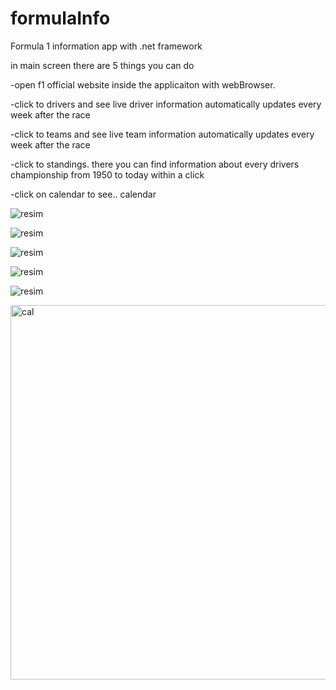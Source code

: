 # formulaInfo
Formula 1 information app with .net framework

in main screen there are 5 things you can do

-open f1 official website inside the applicaiton with webBrowser.

-click to drivers and see live driver information automatically updates every week after the race

-click to teams and see live team information automatically updates every week after the race

-click to standings. there you can find information about every drivers championship from 1950 to today within a click

-click on calendar to see.. calendar

![resim](https://user-images.githubusercontent.com/71318378/141976057-51d57881-4812-4212-a75d-f1b47d83f8b6.png)

![resim](https://user-images.githubusercontent.com/71318378/141976094-1d97fd71-b825-4c69-bc52-41dea692647c.png)

![resim](https://user-images.githubusercontent.com/71318378/141976138-c079d8ce-3911-4249-94db-9de3ad983d9e.png)

![resim](https://user-images.githubusercontent.com/71318378/141976175-d500f643-4e6a-4c3d-bf3f-9cf2c1e384c8.png)

![resim](https://user-images.githubusercontent.com/71318378/141976208-94c382f6-6a75-4ba2-b735-19005291825c.png)

<img width="599" alt="cal" src="https://user-images.githubusercontent.com/71318378/139688069-95f99cbb-57e3-49ae-98a0-ebb8952f498a.png">
